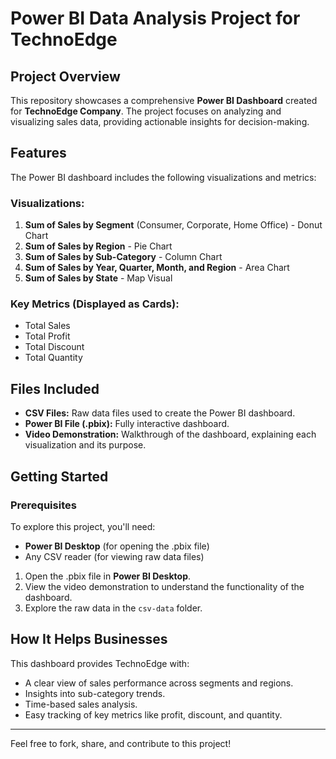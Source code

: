 # Power BI Data Analysis Project for TechnoEdge

## Project Overview
This repository showcases a comprehensive **Power BI Dashboard** created for **TechnoEdge Company**. The project focuses on analyzing and visualizing sales data, providing actionable insights for decision-making.

## Features
The Power BI dashboard includes the following visualizations and metrics:

### Visualizations:
1. **Sum of Sales by Segment** (Consumer, Corporate, Home Office) - Donut Chart
2. **Sum of Sales by Region** - Pie Chart
3. **Sum of Sales by Sub-Category** - Column Chart
4. **Sum of Sales by Year, Quarter, Month, and Region** - Area Chart
5. **Sum of Sales by State** - Map Visual

### Key Metrics (Displayed as Cards):
- Total Sales
- Total Profit
- Total Discount
- Total Quantity

## Files Included
- **CSV Files:** Raw data files used to create the Power BI dashboard.
- **Power BI File (.pbix):** Fully interactive dashboard.
- **Video Demonstration:** Walkthrough of the dashboard, explaining each visualization and its purpose.

## Getting Started
### Prerequisites
To explore this project, you'll need:
- **Power BI Desktop** (for opening the .pbix file)
- Any CSV reader (for viewing raw data files)


1. Open the .pbix file in **Power BI Desktop**.
2. View the video demonstration to understand the functionality of the dashboard.
3. Explore the raw data in the `csv-data` folder.

## How It Helps Businesses
This dashboard provides TechnoEdge with:
- A clear view of sales performance across segments and regions.
- Insights into sub-category trends.
- Time-based sales analysis.
- Easy tracking of key metrics like profit, discount, and quantity.

---
Feel free to fork, share, and contribute to this project!
